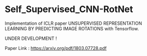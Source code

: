 # Self_Supervised_CNN-RotNet
Implementation of ICLR paper UNSUPERVISED REPRESENTATION LEARNING BY PREDICTING IMAGE ROTATIONS with Tensorflow. 

UNDER DEVELOPMENT !

Paper Link : https://arxiv.org/pdf/1803.07728.pdf
